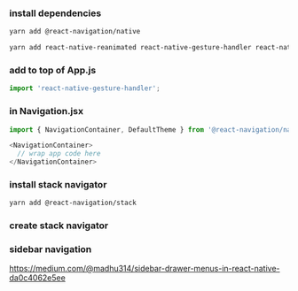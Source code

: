 ### install dependencies

```bash
yarn add @react-navigation/native
```

```bash
yarn add react-native-reanimated react-native-gesture-handler react-native-screens react-native-safe-area-context @react-native-community/masked-view
```

### add to top of App.js

```js
import 'react-native-gesture-handler';
```

### in Navigation.jsx
```js
import { NavigationContainer, DefaultTheme } from '@react-navigation/native';

<NavigationContainer>
  // wrap app code here
</NavigationContainer>
```
### install stack navigator
```bash
yarn add @react-navigation/stack
```

### create stack navigator


### sidebar navigation
https://medium.com/@madhu314/sidebar-drawer-menus-in-react-native-da0c4062e5ee